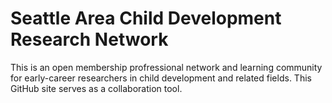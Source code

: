 # Seattle Area Child Development Research Network

This is an open membership profressional network and learning community for early-career researchers in child development and related fields. This GitHub site serves as a collaboration tool.
